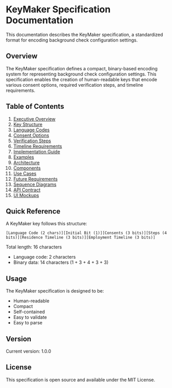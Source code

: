 # KeyMaker Specification Documentation

This documentation describes the KeyMaker specification, a standardized format for encoding background check configuration settings.

## Overview

The KeyMaker specification defines a compact, binary-based encoding system for representing background check configuration settings. This specification enables the creation of human-readable keys that encode various consent options, required verification steps, and timeline requirements.

## Table of Contents

1. [Executive Overview](./executive-overview.md)
2. [Key Structure](./key-structure.md)
3. [Language Codes](./language-codes.md)
4. [Consent Options](./consent-options.md)
5. [Verification Steps](./verification-steps.md)
6. [Timeline Requirements](./timeline-requirements.md)
7. [Implementation Guide](./implementation-guide.md)
8. [Examples](./examples.md)
9. [Architecture](./architecture.md)
10. [Components](./components.md)
11. [Use Cases](./use-cases.md)
12. [Future Requirements](./future-requirements.md)
13. [Sequence Diagrams](./sequence-diagrams.md)
14. [API Contract](./api-contract.md)
15. [UI Mockups](./ui-mockups.md)

## Quick Reference

A KeyMaker key follows this structure:
```
[Language Code (2 chars)][Initial Bit (1)][Consents (3 bits)][Steps (4 bits)][Residence Timeline (3 bits)][Employment Timeline (3 bits)]
```

Total length: 16 characters
- Language code: 2 characters
- Binary data: 14 characters (1 + 3 + 4 + 3 + 3)

## Usage

The KeyMaker specification is designed to be:
- Human-readable
- Compact
- Self-contained
- Easy to validate
- Easy to parse

## Version

Current version: 1.0.0

## License

This specification is open source and available under the MIT License. 